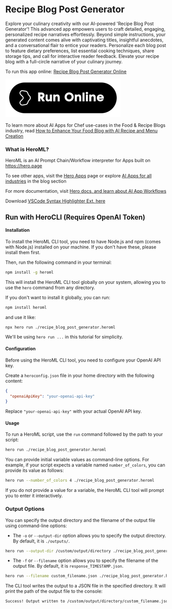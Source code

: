 # Recipe Blog Post Generator

Explore your culinary creativity with our AI-powered 'Recipe Blog Post Generator'! This advanced app empowers users to craft detailed, engaging, personalized recipe narratives effortlessly. Beyond simple instructions, your generated content comes alive with captivating titles, insightful anecdotes, and a conversational flair to entice your readers. Personalize each blog post to feature dietary preferences, list essential cooking techniques, share storage tips, and call for interactive reader feedback. Elevate your recipe blog with a full-circle narrative of your culinary journey.

To run this app online: [Recipe Blog Post Generator Online](https://hero.page/app/recipe-blog-post-generator-ai-powered-personalized-recipe-narratives/iviZqXURB0R7WkOkEKiz)

[![Run Recipe Blog Post Generator Online](/assets/run.svg)](https://hero.page/app/recipe-blog-post-generator-ai-powered-personalized-recipe-narratives/iviZqXURB0R7WkOkEKiz)

To learn more about AI Apps for Chef use-cases in the Food & Recipe Blogs industry, read [How to Enhance Your Food Blog with AI Recipe and Menu Creation](https://hero.page/blog/ai/food-and-recipe-blogs/how-to-enhance-your-food-blog-with-ai-recipe-and-menu-creation/170886)

### What is HeroML?
HeroML is an AI Prompt Chain/Workflow interpreter for Apps built on https://hero.page 

To see other apps, visit the [Hero Apps](https://hero.page/apps) page or explore [AI Apps for all industries](https://hero.page/blog) in the blog section

For more documentation, visit [Hero docs, and learn about AI App Workflows](https://hero.page/tutorials/introduction-to-heroml)

Download [VSCode Syntax Highlighter Ext. here](https://marketplace.visualstudio.com/items?itemName=hero-page.heroml)

## Run with HeroCLI (Requires OpenAI Token)

#### Installation

To install the HeroML CLI tool, you need to have Node.js and npm (comes with Node.js) installed on your machine. If you don't have these, please install them first. 

Then, run the following command in your terminal:

```bash
npm install -g heroml
```

This will install the HeroML CLI tool globally on your system, allowing you to use the `hero` command from any directory.

If you don't want to install it globally, you can run:

```bash
npm install heroml
```

and use it like:

```bash
npx hero run ./recipe_blog_post_generator.heroml
```

We'll be using `hero run ...` in this tutorial for simplicity.

#### Configuration

Before using the HeroML CLI tool, you need to configure your OpenAI API key. 

Create a `heroconfig.json` file in your home directory with the following content:

```json
{
  "openaiApiKey": "your-openai-api-key"
}
```

Replace `"your-openai-api-key"` with your actual OpenAI API key.

#### Usage

To run a HeroML script, use the `run` command followed by the path to your script:

```bash
hero run ./recipe_blog_post_generator.heroml
```

You can provide initial variable values as command-line options. For example, if your script expects a variable named `number_of_colors`, you can provide its value as follows:

```bash
hero run --number_of_colors 4 ./recipe_blog_post_generator.heroml
```

If you do not provide a value for a variable, the HeroML CLI tool will prompt you to enter it interactively.

### Output Options

You can specify the output directory and the filename of the output file using command-line options:

- The `-o` or `--output-dir` option allows you to specify the output directory. By default, it is `./outputs/`.

```bash
hero run --output-dir /custom/output/directory ./recipe_blog_post_generator.heroml
```

- The `-f` or `--filename` option allows you to specify the filename of the output file. By default, it is `response_TIMESTAMP.json`.

```bash
hero run --filename custom_filename.json ./recipe_blog_post_generator.heroml
```

The CLI tool writes the output to a JSON file in the specified directory. It will print the path of the output file to the console:

```bash
Success! Output written to /custom/output/directory/custom_filename.json
```

